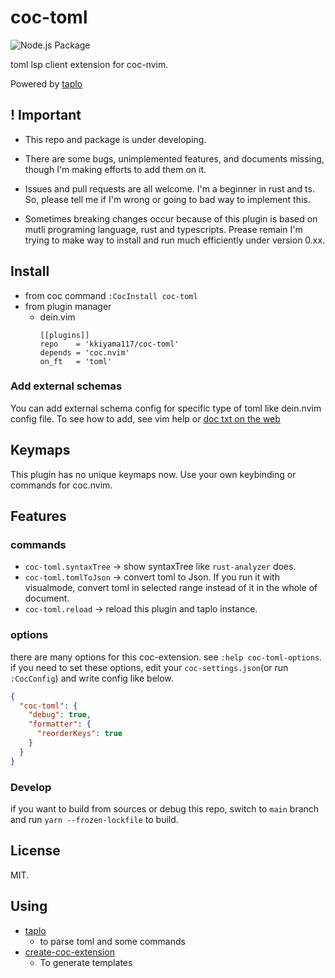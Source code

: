 # coc-toml

![Node.js Package](https://github.com/kkiyama117/coc-toml/workflows/Node.js%20Package/badge.svg)

toml lsp client extension for coc-nvim.

Powered by [taplo](https://github.com/tamasfe/taplo)

## ! Important

- This repo and package is under developing.

- There are some bugs, unimplemented features, and documents missing,
though I'm making efforts to add them on it.

- Issues and pull requests are all welcome. I'm a beginner in rust and ts.
So, please tell me if I'm wrong or going to bad way to implement this.

- Sometimes breaking changes occur because of this plugin is based on mutli
programing language, rust and typescripts. Prease remain I'm trying to make
way to install and run much efficiently under version 0.xx.

## Install

- from coc command
`:CocInstall coc-toml`
- from plugin manager
  - dein.vim
    ```
    [[plugins]]
    repo    = 'kkiyama117/coc-toml'
    depends = 'coc.nvim'
    on_ft   = 'toml'
    ```

### Add external schemas

You can add external schema config for specific type of toml like dein.nvim config file.
To see how to add, see vim help or [doc txt on the web](https://github.com/kkiyama117/coc-toml/blob/main/doc/coc-toml.txt)

## Keymaps
This plugin has no unique keymaps now.
Use your own keybinding or commands for coc.nvim.

## Features
### commands
- `coc-toml.syntaxTree` -> show syntaxTree like `rust-analyzer` does.
- `coc-toml.tomlToJson` -> convert toml to Json. If you run it with visualmode, convert toml in selected range instead of it in the whole of document.
- `coc-toml.reload` -> reload this plugin and taplo instance.

### options
there are many options for this coc-extension.
see `:help coc-toml-options`.
if you need to set these options, edit your `coc-settings.json`(or run `:CocConfig`) and write config like below.

```json
{
  "coc-toml": {
    "debug": true,
    "formatter": {
      "reorderKeys": true
    }
  }
}
```

### Develop

if you want to build from sources or debug this repo, switch to `main` branch and run `yarn --frozen-lockfile` to build.


## License

MIT.

## Using

- [taplo](https://github.com/tamasfe/taplo)
  - to parse toml and some commands
- [create-coc-extension](https://github.com/fannheyward/create-coc-extension)
  - To generate templates
